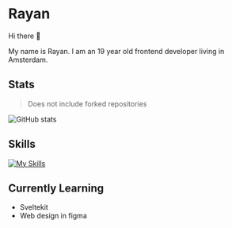 # Rayan 

Hi there 👋

My name is Rayan. I am an 19 year old frontend developer living in Amsterdam. 

## Stats 

> Does not include forked repositories

![GitHub stats](https://github-readme-stats.vercel.app/api?username=RayanSp&theme=gotham\&include_all_commits=true)


## Skills 

[![My Skills](https://skillicons.dev/icons?i=html,css,js,nextjs,react,svelte,figma,lua&perline=6)](https://skillicons.dev)


## Currently Learning
- Sveltekit 
- Web design in figma




